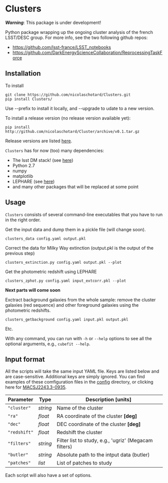 # Clusters

***Warning***: This package is under development!

Python package wrapping up the ongoing cluster analysis of the french LSST/DESC group. For more info, see the two following github repos:

- https://github.com/lsst-france/LSST_notebooks
- https://github.com/DarkEnergyScienceCollaboration/ReprocessingTaskForce

## Installation

To install

```
git clone https://github.com/nicolaschotard/Clusters.git
pip install Clusters/
```

Use --prefix to install it locally, and --upgrade to udate to a new version.

To install a release version (no release version available yet):

```
pip install http://github.com/nicolaschotard/Cluster/archive/v0.1.tar.gz
```

Release versions are listed
[here](http://github.com/nicolaschotard/Clusters/releases).

`Clusters` has for now (too) many dependencies:

- The lsst DM stack! (see [here](https://developer.lsst.io/build-ci/lsstsw.html))
- Python 2.7
- numpy
- matplotlib
- LEPHARE (see [here](http://cesam.lam.fr/lephare/lephare.html))
- and many other packages that will be replaced at some point


Usage
-----

`Clusters` consists of several command-line executables that you have
to run in the right order.

Get the input data and dump them in a pickle file (will change soon).

```
clusters_data config.yaml output.pkl
```

Correct the data for Milky Way extinction (output.pkl is the output of the previous step)

```
clusters_extinction.py config.yaml output.pkl --plot
```

Get the photometric redshift using LEPHARE

```
clusters_zphot.py config.yaml input_extcorr.pkl --plot
```

**Next parts will come soon**

Exctract background galaxies from the whole sample: remove the cluster
galaxies (red sequence) and other foreground galaxies using the
photometric redshifts.

```
clusters_getbackground config.yaml input.pkl output.pkl
```

Etc.

With any command, you can run with `-h` or `--help` options to see all the
optional arguments, e.g., `cubefit --help`.

Input format
------------

All the scripts will take the same input YAML file. Keys are listed
below and are case-sensitive. Additional keys are simply ignored. You
can find examples of these comfiguration files in the
[config](https://github.com/nicolaschotard/Clusters/blob/master/configs)
directory, or clicking here for
[MACSJ2243.3-0935](https://github.com/nicolaschotard/Clusters/blob/master/configs/MACSJ2243.3-0935.yaml).

| Parameter        | Type     | Description [units]                   |
| ---------------- | ------   | ------------------------------------- |
| `"cluster"`      | *string* | Name of the cluster |
| `"ra"`           | *float*  | RA coordinate of the cluster **[deg]** |
| `"dec"`          | *float*  | DEC coordinate of the cluster **[deg]** |
| `"redshift"`     | *float*  | Redshift the cluster |
| `"filters"`     | *string*  | Filter list to study, e.g., 'ugriz' (Megacam filters) |
| `"butler"`     | *string*  | Absolute path to the intput data (butler) |
| `"patches"`     | *list*  | List of patches to study |

Each script will also have a set of options.